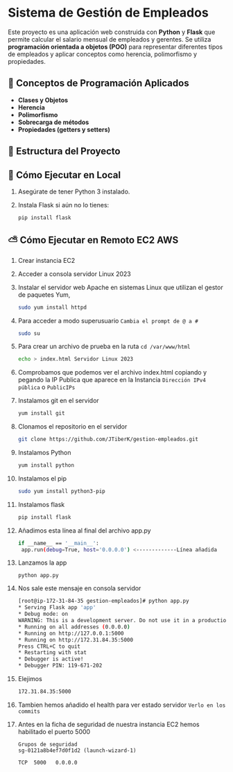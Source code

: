 # Sistema de Gestión de Empleados

Este proyecto es una aplicación web construida con **Python** y **Flask** que permite calcular el salario mensual de empleados y gerentes. Se utiliza **programación orientada a objetos (POO)** para representar diferentes tipos de empleados y aplicar conceptos como herencia, polimorfismo y propiedades.

## 🧠 Conceptos de Programación Aplicados

- **Clases y Objetos**
- **Herencia**
- **Polimorfismo**
- **Sobrecarga de métodos**
- **Propiedades (getters y setters)**

## 📁 Estructura del Proyecto

## 🚀 Cómo Ejecutar en Local

1. Asegúrate de tener Python 3 instalado.
2. Instala Flask si aún no lo tienes:

   ```bash
   pip install flask
   ```

## ⛅ Cómo Ejecutar en Remoto EC2 AWS

1. Crear instancia EC2
2. Acceder a consola servidor Linux 2023
3. Instalar el servidor web Apache en sistemas Linux que utilizan el gestor de paquetes Yum,

   ```bash
   sudo yum install httpd
   ```

4. Para acceder a modo superusuario `Cambia el prompt de @ a #`
   ```bash
   sudo su
   ```
5. Para crear un archivo de prueba en la ruta `cd /var/www/html`
   ```bash
   echo > index.html Servidor Linux 2023
   ```
6. Comprobamos que podemos ver el archivo index.html copiando y pegando la IP Publica que aparece en la Instancia `Dirección IPv4 pública` o `PublicIPs`
7. Instalamos git en el servidor
   ```bash
   yum install git
   ```
8. Clonamos el repositorio en el servidor
   ```bash
   git clone https://github.com/JTiberK/gestion-empleados.git
   ```
9. Instalamos Python
   ```bash
   yum install python
   ```
1. Instalamos el pip

   ```bash
   sudo yum install python3-pip
2. Instalamos flask
   ```bash
   pip install flask
3. Añadimos esta línea al final del archivo app.py
   ```bash
   if __name__ == '__main__':
    app.run(debug=True, host='0.0.0.0') <-------------Línea añadida
4. Lanzamos la app
   ```
   python app.py
5. Nos sale este mensaje en consola servidor
   ```bash
   [root@ip-172-31-84-35 gestion-empleados]# python app.py
   * Serving Flask app 'app'
   * Debug mode: on
   WARNING: This is a development server. Do not use it in a production deployment. Use a production WSGI server instead.
   * Running on all addresses (0.0.0.0)
   * Running on http://127.0.0.1:5000
   * Running on http://172.31.84.35:5000
   Press CTRL+C to quit
   * Restarting with stat
   * Debugger is active!
   * Debugger PIN: 119-671-202
6. Elejimos
   ```bash
   172.31.84.35:5000
7. Tambien hemos añadido el health para ver estado servidor `Verlo en los commits`
8. Antes en la ficha de seguridad de nuestra instancia EC2 hemos habilitado el puerto 5000
   ```
   Grupos de seguridad
   sg-0121a8b4ef7d0f1d2 (launch-wizard-1)

   TCP  5000   0.0.0.0
   